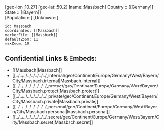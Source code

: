 ﻿---
location: [50.2,10.27] 
mapzoom: [7,12] 
mapmarker: city 
type: City
tags:
- geo/City


SpocWebEntityId: 32342
isDeleted: false
confidential: public

---
[geo-lon::10.27] 
[geo-lat::50.2] 
[name::Massbach] 
Country :: [[Germany]]  
State :: [[Bayern]]  
[Population::] 
[Unknown::] 


```leaflet
id: Massbach
coordinates: [[Massbach]] 
markerFile: [[Massbach]] 
defaultZoom: 11 
maxZoom: 18
```


## Confidential Links & Embeds: 
- [[Massbach|Massbach]]  
- [[../../../../../../../../_internal/geo/Continent/Europe/Germany/West/Bayern/City/Massbach.internal|Massbach.internal]] 
- [[../../../../../../../../_protect/geo/Continent/Europe/Germany/West/Bayern/City/Massbach.protect|Massbach.protect]] 
- [[../../../../../../../../_private/geo/Continent/Europe/Germany/West/Bayern/City/Massbach.private|Massbach.private]] 
- [[../../../../../../../../_personal/geo/Continent/Europe/Germany/West/Bayern/City/Massbach.personal|Massbach.personal]] 
- [[../../../../../../../../_secret/geo/Continent/Europe/Germany/West/Bayern/City/Massbach.secret|Massbach.secret]] 
